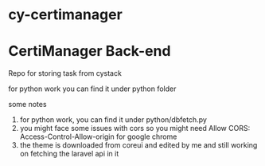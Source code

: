 # cy-certimanager
 <h1>CertiManager Back-end </h1>
Repo for storing task from cystack
<div>
<p>for python work you can find it under python folder</p>
 
 some notes 
 <ol>
  <li>for python work, you can find it under python/dbfetch.py</li>
  <li>you might face some issues with cors so you might need Allow CORS: Access-Control-Allow-origin for google chrome</li>
  <li> the theme is downloaded from coreui and edited by me and still working on fetching the laravel api in it</li>
 </ol>
</div>
